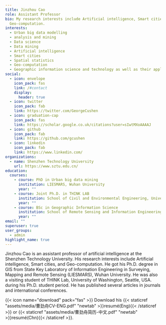 ```yaml
---
title: Jinzhou Cao
role: Assistant Professor
bio: My research interests include Artificial intelligence, Smart cities,
  Geo-computation.
interests:
  - Urban big data modelling
  - analysis and mining
  - Data science
  - Data mining
  - Artificial intelligence
  - Smart cities
  - Spatial statistics
  - Geo-computation
  - Geographic information science and technology as well as their applications
social:
  - icon: envelope
    icon_pack: fas
    link: /#contact
    display:
      header: true
  - icon: twitter
    icon_pack: fab
    link: https://twitter.com/GeorgeCushen
  - icon: graduation-cap
    icon_pack: fas
    link: https://scholar.google.co.uk/citations?user=sIwtMXoAAAAJ
  - icon: github
    icon_pack: fab
    link: https://github.com/gcushen
  - icon: linkedin
    icon_pack: fab
    link: https://www.linkedin.com/
organizations:
  - name: Shenzhen Technology University
    url: https://www.sztu.edu.cn/
education:
  courses:
    - course: PhD in Urban big data mining
      institution: LIESMARS, Wuhan University
      year: ""
    - course: Joint Ph.D. in THINK LAB
      institution: School of Civil and Environmental Engineering, University of Washington
      year: ""
    - course: BSc in Geographic Information Science
      institution: School of Remote Sensing and Information Engineering, Wuhan University
      year: ""
email: ""
superuser: true
user_groups:
  - admin
highlight_name: true
---
```

Jinzhou Cao is an assistant professor of artificial intelligence at the Shenzhen Technology University. His research interests include Artificial intelligence, Smart cities, and Geo-computation. He got his Ph.D. degree in GIS from State Key Laboratory of Information Engineering in Surveying, Mapping and Remote Sensing (LIESMARS), Wuhan University. He was also a visiting student of THINK Lab, University of Washington, Seattle, USA. during his Ph.D. student period. He has published several articles in journals and international conferences.

{{< icon name="download" pack="fas" >}} Download his {{< staticref "assets/media/曹劲舟CV-ENG.pdf" "newtab" >}}resumé(Eng){{< /staticref >}} or {{< staticref "assets/media/曹劲舟简历-中文.pdf" "newtab" >}}resumé(Chn){{< /staticref >}}.